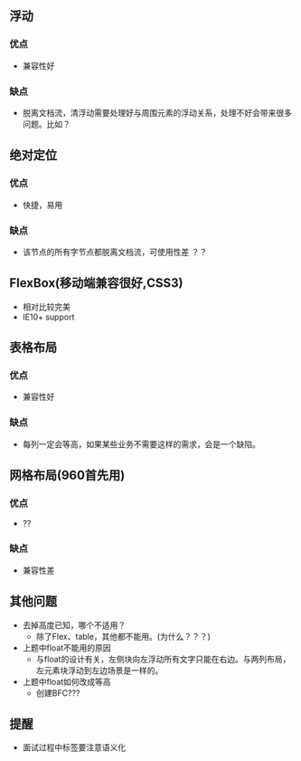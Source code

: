 ## 浮动
### 优点
- 兼容性好
### 缺点
- 脱离文档流，清浮动需要处理好与周围元素的浮动关系，处理不好会带来很多问题。比如？

## 绝对定位
### 优点
- 快捷，易用
### 缺点
- 该节点的所有字节点都脱离文档流，可使用性差 ？？


## FlexBox(移动端兼容很好,CSS3)
- 相对比较完美
- IE10+ support

## 表格布局
### 优点
- 兼容性好
### 缺点
- 每列一定会等高，如果某些业务不需要这样的需求，会是一个缺陷。


## 网格布局(960首先用)
### 优点
- ??
### 缺点
- 兼容性差

## 其他问题
- 去掉高度已知，哪个不适用？
  - 除了Flex、table，其他都不能用。(为什么？？？)
- 上题中float不能用的原因
  - 与float的设计有关，左侧块向左浮动所有文字只能在右边。与两列布局，左元素块浮动到左边场景是一样的。
- 上题中float如何改成等高
  - 创建BFC???
  
## 提醒
- 面试过程中标签要注意语义化